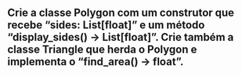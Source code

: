 <h2>Crie a classe Polygon com um construtor que recebe “sides: List[float]” e um método “display_sides() -> List[float]”. Crie também a classe Triangle que herda o Polygon e implementa o “find_area() -> float”.</h2>